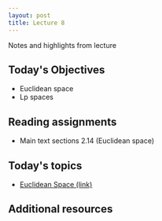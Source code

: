 ```yaml
---
layout: post
title: Lecture 8
---
```


Notes and highlights from lecture

## Today's Objectives

* Euclidean space
* Lp spaces

## Reading assignments

* Main text sections 2.14 (Euclidean space)

## Today's topics
* <a target="_parent" href="https://wcasper.github.io/math414fall2022/topics/012-euclidean.html">Euclidean Space (link)</a>

## Additional resources

